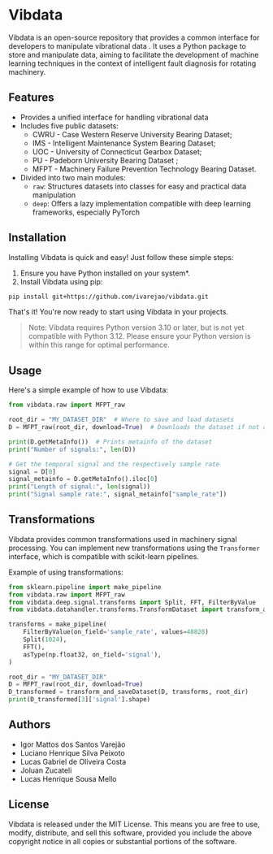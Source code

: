 # Vibdata

Vibdata is an open-source repository that provides a common interface for developers to manipulate vibrational data . It uses a Python package to store and manipulate data, aiming to facilitate the development of machine learning techniques in the context of intelligent fault diagnosis for rotating machinery.

## Features

- Provides a unified interface for handling vibrational data
- Includes five public datasets: 
    - CWRU - Case Western Reserve University Bearing Dataset;
    - IMS - Intelligent Maintenance System Bearing Dataset;
    - UOC - University of Connecticut Gearbox Dataset;
    - PU - Padeborn University Bearing Dataset ;
    - MFPT - Machinery Failure Prevention Technology Bearing Dataset.
- Divided into two main modules:
  - `raw`: Structures datasets into classes for easy and practical data manipulation
  - `deep`: Offers a lazy implementation compatible with deep learning frameworks, especially PyTorch

## Installation
Installing Vibdata is quick and easy! Just follow these simple steps:

1. Ensure you have Python installed on your system*.
2. Install Vibdata using pip:
```bash
pip install git+https://github.com/ivarejao/vibdata.git
```
That's it! You're now ready to start using Vibdata in your projects.

> Note: Vibdata requires Python version 3.10 or later, but is not yet compatible with Python 3.12. Please ensure your Python version is within this range for optimal performance.

## Usage

Here's a simple example of how to use Vibdata:

```python
from vibdata.raw import MFPT_raw

root_dir = "MY_DATASET_DIR"  # Where to save and load datasets
D = MFPT_raw(root_dir, download=True)  # Downloads the dataset if not available

print(D.getMetaInfo())  # Prints metainfo of the dataset
print("Number of signals:", len(D))

# Get the temporal signal and the respectively sample rate
signal = D[0]
signal_metainfo = D.getMetaInfo().iloc[0]
print("Length of signal:", len(signal))
print("Signal sample rate:", signal_metainfo["sample_rate"])
```

## Transformations

Vibdata provides common transformations used in machinery signal processing. You can implement new transformations using the `Transformer` interface, which is compatible with scikit-learn pipelines.

Example of using transformations:

```python
from sklearn.pipeline import make_pipeline
from vibdata.raw import MFPT_raw
from vibdata.deep.signal.transforms import Split, FFT, FilterByValue
from vibdata.datahandler.transforms.TransformDataset import transform_and_saveDataset

transforms = make_pipeline(
    FilterByValue(on_field='sample_rate', values=48828)
    Split(1024),
    FFT(),
    asType(np.float32, on_field='signal'),
)

root_dir = "MY_DATASET_DIR"
D = MFPT_raw(root_dir, download=True)
D_transformed = transform_and_saveDataset(D, transforms, root_dir)
print(D_transformed[3]['signal'].shape)
```

## Authors

- Igor Mattos dos Santos Varejão
- Luciano Henrique Silva Peixoto
- Lucas Gabriel de Oliveira Costa
- Joluan Zucateli 
- Lucas Henrique Sousa Mello


## License

Vibdata is released under the MIT License. This means you are free to use, modify, distribute, and sell this software, provided you include the above copyright notice in all copies or substantial portions of the software.